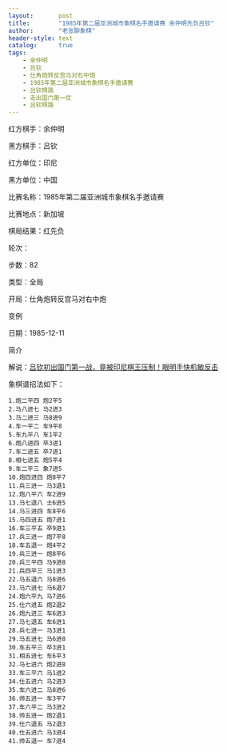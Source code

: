 ```yaml
---
layout:       post
title:        "1985年第二届亚洲城市象棋名手邀请赛 余仲明先负吕钦"
author:       "老张聊象棋"
header-style: text
catalog:      true
tags:
    - 余仲明
    - 吕钦
    - 仕角炮转反宫马对右中炮
    - 1985年第二届亚洲城市象棋名手邀请赛
    - 吕钦棋路
    - 走出国门第一仗
    - 吕钦棋路
---
```

红方棋手：余仲明

黑方棋手：吕钦

红方单位：印尼

黑方单位：中国

比赛名称：1985年第二届亚洲城市象棋名手邀请赛

比赛地点：新加坡

棋局结果：红先负

轮次：

步数：82

类型：全局

开局：仕角炮转反宫马对右中炮

变例

日期：1985-12-11

简介

解说：[吕钦初出国门第一战，竟被印尼棋王压制！眼明手快机敏反击](https://youtu.be/oskyvSmNSiI)

象棋谱招法如下：
```
1.炮二平四 炮2平5
2.马八进七 马2进3
3.马二进三 马8进9
4.车一平二 车9平8
5.车九平八 车1平2
6.炮八进四 卒3进1
7.车二进五 卒7进1
8.相七进五 炮5平4
9.车二平三 象7进5
10.炮四进四 炮8平7
11.兵三进一 马3退1
12.炮八平六 车2进9
13.马七退八 士6进5
14.马三进四 车8平6
15.马四进五 炮7进1
16.车三平五 卒9进1
17.兵三进一 炮7平8
18.车五退一 炮4平2
19.兵三进一 炮8平6
20.兵三平四 马9进8
21.兵四平三 马1进3
22.马五退六 马8进6
23.马六进七 马6退7
24.炮六平九 马7进6
25.仕六进五 炮2退2
26.炮九进三 车6进3
27.马七退五 车6进1
28.兵七进一 马3进1
29.马五进七 马6进8
30.车五平三 卒3进1
31.相五进七 车6平3
32.马七进六 炮2进8
33.车三平六 马1进2
34.仕五进六 马2进3
35.车六进二 马8进6
36.帅五进一 车3平7
37.车六平二 马3进2
38.帅五进一 炮2退1
39.仕六退五 马2退3
40.仕五进六 马3进4
41.帅五退一 车7进4
```
